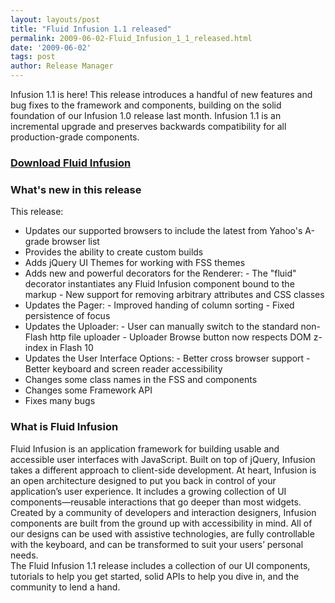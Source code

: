 ```yaml
---
layout: layouts/post
title: "Fluid Infusion 1.1 released"
permalink: 2009-06-02-Fluid_Infusion_1_1_released.html
date: '2009-06-02'
tags: post
author: Release Manager
---
```

Infusion 1.1 is here! This release introduces a handful of new features and bug fixes
to the framework and components, building on the solid foundation of our Infusion 1.0 release
last month. Infusion 1.1 is an incremental upgrade and preserves backwards compatibility
for all production-grade components.

### [Download Fluid Infusion](https://github.com/fluid-project/infusion)

### What&#39;s new in this release

This release:

- Updates our supported browsers to include the latest from Yahoo&#39;s A-grade browser list
- Provides the ability to create custom builds
- Adds jQuery UI Themes for working with FSS themes
- Adds new and powerful decorators for the Renderer:
      - The &quot;fluid&quot; decorator instantiates any Fluid Infusion component bound to the markup
      - New support for removing arbitrary attributes and CSS classes
- Updates the Pager:
      - Improved handing of column sorting
      - Fixed persistence of focus
- Updates the Uploader:
      - User can manually switch to the standard non-Flash http file uploader
      - Uploader Browse button now respects DOM z-index in Flash 10
- Updates the User Interface Options:
      - Better cross browser support
      - Better keyboard and screen reader accessibility
- Changes some class names in the FSS and components
- Changes some Framework API
- Fixes many bugs

### What is Fluid Infusion

Fluid Infusion is an application framework for building usable and accessible user interfaces
with JavaScript. Built on top of jQuery, Infusion takes a different approach to client-side
development. At heart, Infusion is an open architecture designed to put you back in control
of your application’s user experience. It includes a growing collection of UI components—reusable
interactions that go deeper than most widgets. Created by a community of developers and interaction
designers, Infusion components are built from the ground up with accessibility in mind.
All of our designs can be used with assistive technologies, are fully controllable with
the keyboard, and can be transformed to suit your users’ personal needs.
</br>
The Fluid Infusion 1.1 release includes a collection of our UI components,
tutorials to help you get started, solid APIs to help you dive in, and the community to lend a hand.
